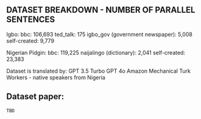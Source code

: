 ## DATASET BREAKDOWN - NUMBER OF PARALLEL SENTENCES

Igbo:
    bbc: 106,693
    ted_talk: 175
    igbo_gov (government newspaper): 5,008
    self-created: 9,779

Nigerian Pidgin:
    bbc: 119,225
    naijalingo (dictionary): 2,041
    self-created: 23,383

Dataset is translated by:
    GPT 3.5 Turbo
    GPT 4o 
    Amazon Mechanical Turk Workers - native speakers from Nigeria

## Dataset paper: 
    TBD


